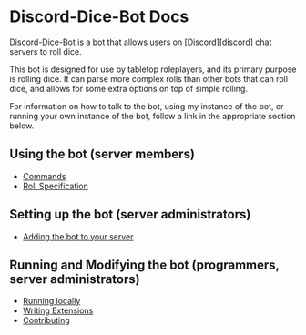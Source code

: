 # Discord-Dice-Bot Docs
Discord-Dice-Bot is a bot that allows users on [Discord][discord] chat servers to roll dice.

This bot is designed for use by tabletop roleplayers, and its primary purpose is rolling dice. It can parse more complex rolls than other bots that can roll dice, and allows for some extra options on top of simple rolling.

For information on how to talk to the bot, using my instance of the bot, or running your own instance of the bot, follow a link in the appropriate section below.

## Using the bot (server members)
- [Commands][commands]
- [Roll Specification][roll spec]

[commands]: https://github.com/modimore/Discord-Dice-Bot/blob/master/doc/commands.md
[roll spec]: https://github.com/modimore/Discord-Dice-Bot/blob/master/doc/roll-spec.md

## Setting up the bot (server administrators)
- [Adding the bot to your server][your server]

[your server]: https://github.com/modimore/Discord-Dice-Bot/blob/master/doc/your-server.md

## Running and Modifying the bot (programmers, server administrators)
- [Running locally][run local]
- [Writing Extensions][soon]
- [Contributing][soon]

[run local]: https://github.com/modimore/Discord-Dice-Bot/blob/master/doc/running-locally.md
[extensions]: https://github.com/modimore/Discord-Dice-Bot/blob/master/doc/extensions.md
[contributing]: https://github.com/modimore/Discord-Dice-Bot/blob/master/contributing.md

[soon]: https://github.com/modimore/Discord-Dice-Bot/blob/master/doc/soon.md
